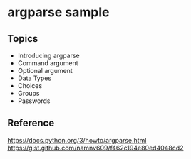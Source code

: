 # argparse sample

## Topics

* Introducing argparse
* Command argument
* Optional argument
* Data Types
* Choices
* Groups 
* Passwords


## Reference
https://docs.python.org/3/howto/argparse.html
https://gist.github.com/namnv609/f462c194e80ed4048cd2
